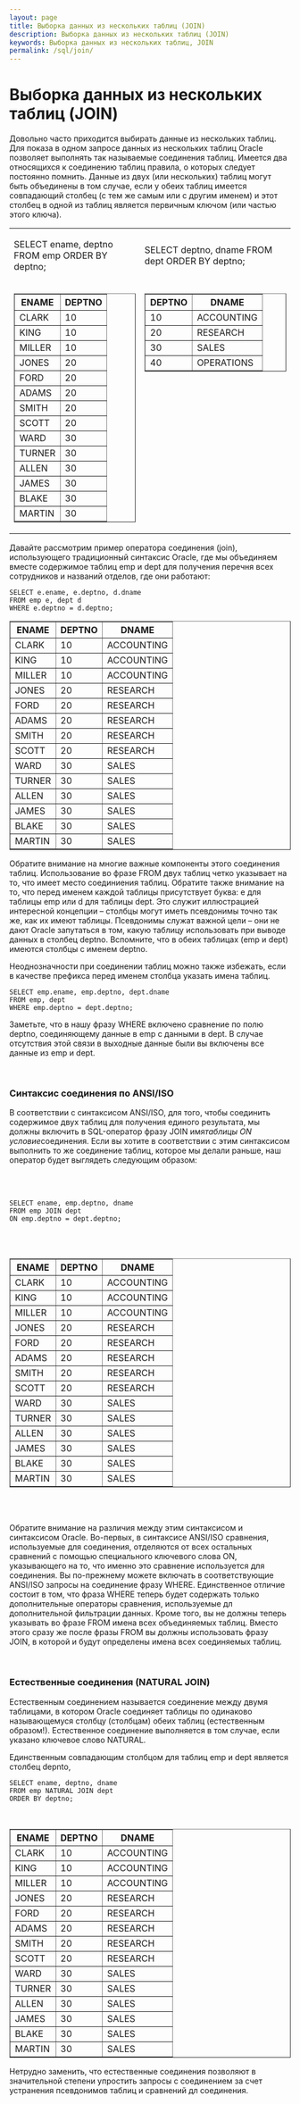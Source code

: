 ```yaml
---
layout: page
title: Выборка данных из нескольких таблиц (JOIN)
description: Выборка данных из нескольких таблиц (JOIN)
keywords: Выборка данных из нескольких таблиц, JOIN
permalink: /sql/join/
---
```


# Выборка данных из нескольких таблиц (JOIN)

Довольно часто приходится выбирать данные из нескольких таблиц. Для показа в одном запросе данных из нескольких таблиц Oracle позволяет выполнять так называемые соединения таблиц. Имеется два относящихся к соединению таблиц правила, о которых следует постоянно помнить. Данные из двух (или нескольких) таблиц могут быть объединены в том случае, если у обеих таблиц имеется совпадающий столбец (с тем же самым или с другим именем) и этот столбец в одной из таблиц является первичным ключом (или частью этого ключа).

<table>
<tr>

<td>

SELECT ename, deptno
FROM emp
ORDER BY deptno;

</td>
<td>

SELECT deptno, dname
FROM dept
ORDER BY deptno;

</td>
</tr>

<tr>
<td valign="top">

 <TABLE BORDER="1">
<TR><TH>ENAME</TH><TH>DEPTNO</TH></TR>
<TR><TD>CLARK</TD><TD>10</TD></TR>
<TR><TD>KING</TD><TD>10</TD></TR>
<TR><TD>MILLER</TD><TD>10</TD></TR>
<TR><TD>JONES</TD><TD>20</TD></TR>
<TR><TD>FORD</TD><TD>20</TD></TR>
<TR><TD>ADAMS</TD><TD>20</TD></TR>
<TR><TD>SMITH</TD><TD>20</TD></TR>
<TR><TD>SCOTT</TD><TD>20</TD></TR>
<TR><TD>WARD</TD><TD>30</TD></TR>
<TR><TD>TURNER</TD><TD>30</TD></TR>
<TR><TD>ALLEN</TD><TD>30</TD></TR>
<TR><TD>JAMES</TD><TD>30</TD></TR>
<TR><TD>BLAKE</TD><TD>30</TD></TR>
<TR><TD>MARTIN</TD><TD>30</TD></TR>
</TABLE>

</td>
<td valign="top">

<TABLE BORDER="1">
<TR><TH>DEPTNO</TH><TH>DNAME</TH></TR>
<TR><TD>10</TD><TD>ACCOUNTING</TD></TR>
<TR><TD>20</TD><TD>RESEARCH</TD></TR>
<TR><TD>30</TD><TD>SALES</TD></TR>
<TR><TD>40</TD><TD>OPERATIONS</TD></TR>
</TABLE>

</td>
</tr>

</table>

Давайте рассмотрим пример оператора соединения (join), использующего традиционный синтаксис Oracle, где мы объединяем вместе содержимое таблиц emp и dept для получения перечня всех сотрудников и названий отделов, где они работают:

    SELECT e.ename, e.deptno, d.dname
    FROM emp e, dept d
    WHERE e.deptno = d.deptno;

<TABLE BORDER="1">
<TR><TH>ENAME</TH><TH>DEPTNO</TH><TH>DNAME</TH></TR>
<TR><TD>CLARK</TD><TD>10</TD><TD>ACCOUNTING</TD></TR>
<TR><TD>KING</TD><TD>10</TD><TD>ACCOUNTING</TD></TR>
<TR><TD>MILLER</TD><TD>10</TD><TD>ACCOUNTING</TD></TR>
<TR><TD>JONES</TD><TD>20</TD><TD>RESEARCH</TD></TR>
<TR><TD>FORD</TD><TD>20</TD><TD>RESEARCH</TD></TR>
<TR><TD>ADAMS</TD><TD>20</TD><TD>RESEARCH</TD></TR>
<TR><TD>SMITH</TD><TD>20</TD><TD>RESEARCH</TD></TR>
<TR><TD>SCOTT</TD><TD>20</TD><TD>RESEARCH</TD></TR>
<TR><TD>WARD</TD><TD>30</TD><TD>SALES</TD></TR>
<TR><TD>TURNER</TD><TD>30</TD><TD>SALES</TD></TR>
<TR><TD>ALLEN</TD><TD>30</TD><TD>SALES</TD></TR>
<TR><TD>JAMES</TD><TD>30</TD><TD>SALES</TD></TR>
<TR><TD>BLAKE</TD><TD>30</TD><TD>SALES</TD></TR>
<TR><TD>MARTIN</TD><TD>30</TD><TD>SALES</TD></TR>
</TABLE>

Обратите внимание на многие важные компоненты этого соединения таблиц. Использование во фразе FROM двух таблиц четко указывает на то, что имеет место соединиения таблиц. Обратите также внимание на то, что перед именем каждой таблицы присутствует буква: e для таблицы emp или d для таблицы dept. Это служит иллюстрацией интересной концепции – столбцы могут иметь псевдонимы точно так же, как их имеют таблицы. Псевдонимы служат важной цели – они не дают Oracle запутаться в том, какую таблицу использовать при выводе данных в столбец deptno. Вспомните, что в обеих таблицах (emp и dept) имеются столбцы с именем deptno.

Неоднозначности при соединении таблиц можно также избежать, если в качестве префикса перед именем столбца указать имена таблиц.

    SELECT emp.ename, emp.deptno, dept.dname
    FROM emp, dept
    WHERE emp.deptno = dept.deptno;

Заметьте, что в нашу фразу WHERE включено сравнение по полю deptno, соединяющему данные в emp с данными в dept. В случае отсутствия этой связи в выходные данные были вы включены все данные из emp и dept.

<br/>
<h3>Синтаксис соединения по ANSI/ISO</h3>

В соответствии с синтаксисом ANSI/ISO, для того, чтобы соединить содержимое двух таблиц для получения единого результата, мы должны включить в SQL-оператор фразу JOIN имя*таблицы ON условие*соединения. Если вы хотите в соответствии с этим синтаксисом выполнить то же соединение таблиц, которое мы делали раньше, наш оператор будет выглядеть следующим образом:

<br/><br/>

    SELECT ename, emp.deptno, dname
    FROM emp JOIN dept
    ON emp.deptno = dept.deptno;

<br/><br/>

<TABLE BORDER="1">
<TR><TH>ENAME</TH><TH>DEPTNO</TH><TH>DNAME</TH></TR>
<TR><TD>CLARK</TD><TD>10</TD><TD>ACCOUNTING</TD></TR>
<TR><TD>KING</TD><TD>10</TD><TD>ACCOUNTING</TD></TR>
<TR><TD>MILLER</TD><TD>10</TD><TD>ACCOUNTING</TD></TR>
<TR><TD>JONES</TD><TD>20</TD><TD>RESEARCH</TD></TR>
<TR><TD>FORD</TD><TD>20</TD><TD>RESEARCH</TD></TR>
<TR><TD>ADAMS</TD><TD>20</TD><TD>RESEARCH</TD></TR>
<TR><TD>SMITH</TD><TD>20</TD><TD>RESEARCH</TD></TR>
<TR><TD>SCOTT</TD><TD>20</TD><TD>RESEARCH</TD></TR>
<TR><TD>WARD</TD><TD>30</TD><TD>SALES</TD></TR>
<TR><TD>TURNER</TD><TD>30</TD><TD>SALES</TD></TR>
<TR><TD>ALLEN</TD><TD>30</TD><TD>SALES</TD></TR>
<TR><TD>JAMES</TD><TD>30</TD><TD>SALES</TD></TR>
<TR><TD>BLAKE</TD><TD>30</TD><TD>SALES</TD></TR>
<TR><TD>MARTIN</TD><TD>30</TD><TD>SALES</TD></TR>
</TABLE>

<br/><br/>

Обратите внимание на различия между этим синтаксисом и синтаксисом Oracle. Во-первых, в синтаксисе ANSI/ISO сравнения, используемые для соединения, отделяются от всех остальных сравнений с помощью специального ключевого слова ON, указывающего на то, что именно это сравнение используется для соединения. Вы по-прежнему можете включать в соответствующие ANSI/ISO запросы на соединение фразу WHERE. Единственное отличие состоит в том, что фраза WHERE теперь будет содержать только дополнительные операторы сравнения, используемые дл дополнительной фильтрации данных. Кроме того, вы не должны теперь указывать во фразе FROM имена всех объединяемых таблиц. Вместо этого сразу же после фразы FROM вы должны использовать фразу JOIN, в которой и будут определены имена всех соединяемых таблиц.

<br/>
<h3>Естественные соединения  (NATURAL JOIN)</h3>

Естественным соединением называется соединение между двумя таблицами, в котором Oracle соединяет таблицы по одинаково называющемуся столбцу (столбцам) обеих таблиц (естественным образом!). Естественное соединение выполняется в том случае, если указано ключевое слово NATURAL.

Единственным совпадающим столбцом для таблиц emp и dept является столбец depnto,

    SELECT ename, deptno, dname
    FROM emp NATURAL JOIN dept
    ORDER BY deptno;

<br/>

<TABLE BORDER="1">
<TR><TH>ENAME</TH><TH>DEPTNO</TH><TH>DNAME</TH></TR>
<TR><TD>CLARK</TD><TD>10</TD><TD>ACCOUNTING</TD></TR>
<TR><TD>KING</TD><TD>10</TD><TD>ACCOUNTING</TD></TR>
<TR><TD>MILLER</TD><TD>10</TD><TD>ACCOUNTING</TD></TR>
<TR><TD>JONES</TD><TD>20</TD><TD>RESEARCH</TD></TR>
<TR><TD>FORD</TD><TD>20</TD><TD>RESEARCH</TD></TR>
<TR><TD>ADAMS</TD><TD>20</TD><TD>RESEARCH</TD></TR>
<TR><TD>SMITH</TD><TD>20</TD><TD>RESEARCH</TD></TR>
<TR><TD>SCOTT</TD><TD>20</TD><TD>RESEARCH</TD></TR>
<TR><TD>WARD</TD><TD>30</TD><TD>SALES</TD></TR>
<TR><TD>TURNER</TD><TD>30</TD><TD>SALES</TD></TR>
<TR><TD>ALLEN</TD><TD>30</TD><TD>SALES</TD></TR>
<TR><TD>JAMES</TD><TD>30</TD><TD>SALES</TD></TR>
<TR><TD>BLAKE</TD><TD>30</TD><TD>SALES</TD></TR>
<TR><TD>MARTIN</TD><TD>30</TD><TD>SALES</TD></TR>
</TABLE>

Нетрудно заменить, что естественные соединения позволяют в значительной степени упростить запросы с соединением за счет устранения псевдонимов таблиц и сравнений дл соединения.
